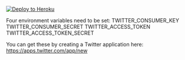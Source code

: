 [![Deploy to Heroku](https://www.herokucdn.com/deploy/button.png)](https://heroku.com/deploy)

Four environment variables need to be set:
TWITTER_CONSUMER_KEY
TWITTER_CONSUMER_SECRET
TWITTER_ACCESS_TOKEN
TWITTER_ACCESS_TOKEN_SECRET

You can get these by creating a Twitter application here:
https://apps.twitter.com/app/new

